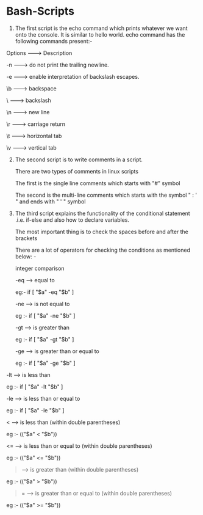 # Bash-Scripts

1) The first script is the echo command which prints whatever we want onto the console. It is similar to hello world.
echo command has the following commands present:-

  Options	 ---> Description

  -n	 --->    do not print the trailing newline.
 
  -e	 --->    enable interpretation of backslash escapes.
 
  \b	 --->    backspace
 
  \\	 --->    backslash
 
  \n	 --->    new line
 
  \r	 --->     carriage return
 
  \t	 --->    horizontal tab
 
  \v	 --->    vertical tab
 
  
2) The second script is to write comments in a script.
  
    There are two types of comments in linux scripts
    
    The first is the single line comments which starts with "#" symbol
    
    The second is the multi-line comments which starts with the symbol " : ' " and ends with " ' " symbol
    
3) The third script explains the functionality of the conditional statement .i.e. if-else and also how to declare variables. 

   The most important thing is to check the spaces before and after the brackets
   
   There are a lot of operators for checking the conditions as mentioned below: -
   
   integer comparison

   -eq  --> equal to

   eg:- if [ "$a" -eq "$b" ]

   -ne --> is not equal to

   eg :- if [ "$a" -ne "$b" ]

   -gt --> is greater than

   eg :- if [ "$a" -gt "$b" ]

   -ge --> is greater than or equal to

   eg :- if [ "$a" -ge "$b" ]

  -lt --> is less than

   eg :- if [ "$a" -lt "$b" ]

  -le  --> is less than or equal to

  eg :- if [ "$a" -le "$b" ]

  < --> is less than (within double parentheses)

  eg :- (("$a" < "$b"))

  <= --> is less than or equal to (within double parentheses)

  eg :-  (("$a" <= "$b"))

  > --> is greater than (within double parentheses)

  eg :-  (("$a" > "$b"))

  >= --> is greater than or equal to (within double parentheses)

  eg :- (("$a" >= "$b"))
    
 
 
 
 
 

